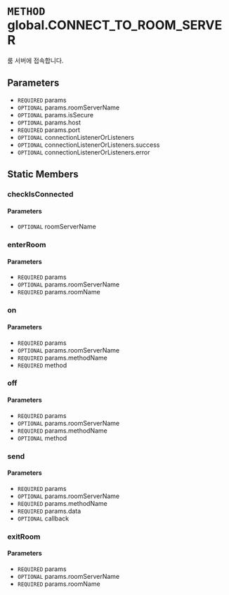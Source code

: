 # `METHOD` global.CONNECT_TO_ROOM_SERVER
룸 서버에 접속합니다.

## Parameters
* `REQUIRED` params 
* `OPTIONAL` params.roomServerName 
* `OPTIONAL` params.isSecure 
* `OPTIONAL` params.host 
* `REQUIRED` params.port 
* `OPTIONAL` connectionListenerOrListeners 
* `OPTIONAL` connectionListenerOrListeners.success 
* `OPTIONAL` connectionListenerOrListeners.error 

## Static Members

### checkIsConnected
#### Parameters
* `OPTIONAL` roomServerName 

### enterRoom
#### Parameters
* `REQUIRED` params 
* `OPTIONAL` params.roomServerName 
* `REQUIRED` params.roomName 

### on
#### Parameters
* `REQUIRED` params 
* `OPTIONAL` params.roomServerName 
* `REQUIRED` params.methodName 
* `REQUIRED` method 

### off
#### Parameters
* `REQUIRED` params 
* `OPTIONAL` params.roomServerName 
* `REQUIRED` params.methodName 
* `OPTIONAL` method 

### send
#### Parameters
* `REQUIRED` params 
* `OPTIONAL` params.roomServerName 
* `REQUIRED` params.methodName 
* `REQUIRED` params.data 
* `OPTIONAL` callback 

### exitRoom
#### Parameters
* `REQUIRED` params 
* `OPTIONAL` params.roomServerName 
* `REQUIRED` params.roomName 
